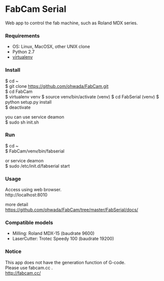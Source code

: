 FabCam Serial
===============

Web app to control the fab machine, such as Roland MDX series. <br>

### Requirements
- OS: Linux, MacOSX, other UNIX clone <br>
- Python 2.7 <br>
- [virtualenv](https://virtualenv.readthedocs.org/en/latest/)

### Install
$ cd ~<br>
$ git clone https://github.com/ohwada/FabCam.git <br>
$ cd FabCam<br>
$ virtualenv venv
$ source venv/bin/activate
(venv) $ cd FabSerial
(venv) $ python setup.py install <br>
$ deactivate

you can use service deamon <br>
$ sudo sh init.sh <br>

### Run
$ cd ~<br>
$ FabCam/venv/bin/fabserial <br>

or service deamon <br>
$ sudo /etc/init.d/fabserial start <br>

### Usage
Access using web browser. <br>
http://localhost:8010 <br>

more detail <br>
https://github.com/ohwada/FabCam/tree/master/FabSerial/docs/ <br/>

### Compatible models
- Milling: Roland MDX-15 (baudrate 9600)
- LaserCutter: Trotec Speedy 100 (baudrate 19200)

### Notice
This app does not have the generation function of G-code. <br>
Please use fabcam.cc . <br>
http://fabcam.cc/ <br>
